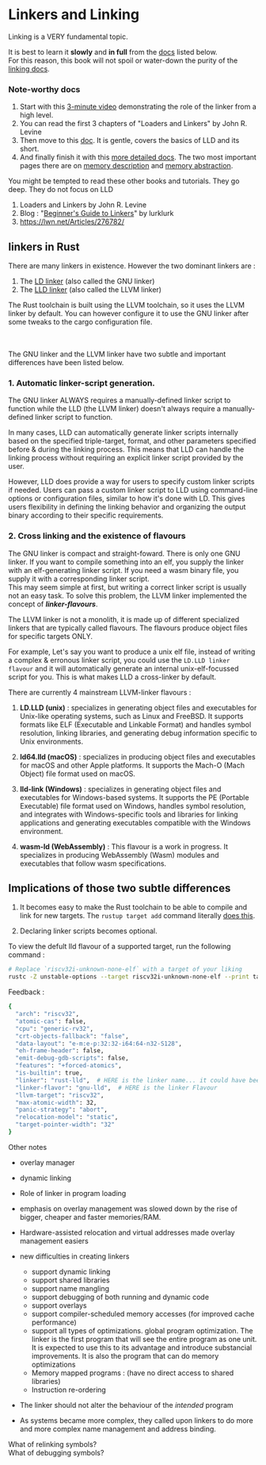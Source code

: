 # Linkers and Linking


Linking is a VERY fundamental topic.  

It is best to learn it **slowly** and **in full** from the [docs](#note-worthy-docs) listed below.     
For this reason, this book will not spoil or water-down the purity of the [linking docs](#note-worthy-docs).  


### Note-worthy docs 
1. Start with this [3-minute video][linker-video] demonstrating the role of the linker from a high level.  
2. You can read the first 3 chapters of "Loaders and Linkers" by John R. Levine
3. Then move to this [doc][gentle-first-docs]. It is gentle, covers the basics of LLD and its short.  
4. And finally finish it with this [more detailed docs][more-detailed-second-docs]. The two most important pages there are on [memory description][memory-description] and [memory abstraction][memory-abstraction].  

You might be tempted to read these other books and tutorials. They go deep. They do not focus on LLD  
1. Loaders and Linkers by John R. Levine
2. Blog : "[Beginner's Guide to Linkers](https://www.lurklurk.org/linkers/linkers.html)" by lurklurk
3. https://lwn.net/Articles/276782/

## linkers in Rust
There are many linkers in existence. However the two dominant linkers are :  
1. The [LD linker][ld-linker-page] (also called the GNU linker)
2. The [LLD linker][lld-linker-page] (also called the LLVM linker)  

The Rust toolchain is built using the LLVM toolchain, so it uses the LLVM linker by default. You can however configure it to use the GNU linker after some tweaks to the cargo configuration file.  

<br><br>
The GNU linker and the LLVM linker have two subtle and important differences have been listed below.  

### 1. Automatic linker-script generation.  
The GNU linker ALWAYS requires a manually-defined linker script to function while the LLD (the LLVM linker) doesn't always require a manually-defined linker script to function.   

In many cases, LLD can automatically generate linker scripts internally based on the specified triple-target, format, and other parameters specified before & during the linking process. This means that LLD can handle the linking process without requiring an explicit linker script provided by the user.

However, LLD does provide a way for users to specify custom linker scripts if needed. Users can pass a custom linker script to LLD using command-line options or configuration files, similar to how it's done with LD. This gives users flexibility in defining the linking behavior and organizing the output binary according to their specific requirements.  

### 2. Cross linking and the existence of flavours
The GNU linker is compact and straight-foward. There is only one GNU linker. If you want to compile something into an elf, you supply the linker with an elf-generating linker script. If you need a wasm binary file, you supply it with a corresponding linker script.  
This may seem simple at first, but writing a correct linker script is usually not an easy task. To solve this problem, the LLVM linker implemented the concept of ***linker-flavours***.  

The LLVM linker is not a monolith, it is made up of different specialized linkers that are typically called flavours. The flavours produce object files for specific targets ONLY.  

For example, Let's say you want to produce a unix elf file, instead of writing a complex & erronous linker script, you could use the `LD.LLD linker flavour` and it will automatically generate an internal unix-elf-focussed script for you. This is what makes LLD a cross-linker by default.  

There are currently 4 mainstream LLVM-linker flavours : 
1. **LD.LLD (unix)** : specializes in generating object files and executables for Unix-like operating systems, such as Linux and FreeBSD. It supports formats like ELF (Executable and Linkable Format) and handles symbol resolution, linking libraries, and generating debug information specific to Unix environments.  

2. **ld64.lld (macOS)** : specializes in producing object files and executables for macOS and other Apple platforms. It supports the Mach-O (Mach Object) file format used on macOS. 

3. **lld-link (Windows)** : specializes in generating object files and executables for Windows-based systems. It supports the PE (Portable Executable) file format used on Windows, handles symbol resolution, and integrates with Windows-specific tools and libraries for linking applications and generating executables compatible with the Windows environment.  

4. **wasm-ld (WebAssembly)** : This flavour is a work in progress. It specializes in producing WebAssembly (Wasm) modules and executables that follow wasm specifications.  

## Implications of those two subtle differences

1. It becomes easy to make the Rust toolchain to be able to compile and link for new targets. The `rustup target add` command literally [does this][target-add-description]. 

2. Declaring linker scripts becomes optional.  

To view the defult lld flavour of a supported target, run the following command :  
```bash
# Replace `riscv32i-unknown-none-elf` with a target of your liking
rustc -Z unstable-options --target riscv32i-unknown-none-elf --print target-spec-json
```  
Feedback : 
```bash
{
  "arch": "riscv32",
  "atomic-cas": false,
  "cpu": "generic-rv32",
  "crt-objects-fallback": "false",
  "data-layout": "e-m:e-p:32:32-i64:64-n32-S128",
  "eh-frame-header": false,
  "emit-debug-gdb-scripts": false,
  "features": "+forced-atomics",
  "is-builtin": true,
  "linker": "rust-lld",  # HERE is the linker name... it could have been something like ld
  "linker-flavor": "gnu-lld",  # HERE is the linker Flavour
  "llvm-target": "riscv32",
  "max-atomic-width": 32,
  "panic-strategy": "abort",
  "relocation-model": "static",
  "target-pointer-width": "32"
}
```


[lld-linker-page]: https://lld.llvm.org/
[ld-linker-page]: https://ftp.gnu.org/old-gnu/Manuals/ld-2.9.1/html_mono/ld.html
[linker-video]: https://www.youtube.com/watch?v=cJDRShqtTbk
[gentle-first-docs]: https://users.informatik.haw-hamburg.de/~krabat/FH-Labor/gnupro/5_GNUPro_Utilities/c_Using_LD/ldLinker_scripts.html
[more-detailed-second-docs]: https://sourceware.org/binutils/docs/ld/Scripts.html
[memory-description]: https://sourceware.org/binutils/docs/ld/MEMORY.html
[memory-abstraction]: https://sourceware.org/binutils/docs/ld/REGION_005fALIAS.html
[target-add-description]: ../../misc/rustup_target_add.md


Other notes

- overlay manager 
- dynamic linking
- Role of linker in program loading
- emphasis on overlay management was slowed down by the rise of bigger, cheaper and faster memories/RAM. 
- Hardware-assisted relocation and virtual addresses made overlay management easiers
- new difficulties in creating linkers
  - support dynamic linking 
  - support shared libraries
  - support name mangling
  - support debugging of both running and dynamic code
  - support overlays
  - support compiler-scheduled memory accesses (for improved cache performance)
  - support all types of optimizations. global program optimization. The linker is the first program that will see the entire program as one unit. It is expected to use this to its advantage and introduce substancial improvements. It is also the program that can do memory optimizations 
  - Memory mapped programs : (have no direct access to shared libraries)
  - Instruction re-ordering

- The linker should not alter the behaviour of the *intended* program


- As systems became more complex, they called upon linkers to do more
and more complex name management and address binding.  

What of relinking symbols?  
What of debugging symbols?  


